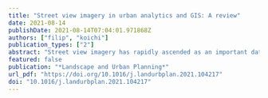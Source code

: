 ```yaml
---
title: "Street view imagery in urban analytics and GIS: A review"
date: 2021-08-14
publishDate: 2021-08-14T07:04:01.971868Z
authors: ["filip", "koichi"]
publication_types: ["2"]
abstract: "Street view imagery has rapidly ascended as an important data source for geospatial data collection and urban analytics, deriving insights and supporting informed decisions. Such surge has been mainly catalysed by the proliferation of large-scale imagery platforms, advances in computer vision and machine learning, and availability of computing resources. We screened more than 600 recent papers to provide a comprehensive systematic review of the state of the art of how street-level imagery is currently used in studies pertaining to the built environment. The main findings are that: (i) street view imagery is now clearly an entrenched component of urban analytics and GIScience; (ii) most of the research relies on data from Google Street View; and (iii) it is used across myriads of domains with numerous applications – ranging from analysing vegetation and transportation to health and socio-economic studies. A notable trend is crowdsourced street view imagery, facilitated by services such as Mapillary and KartaView, in some cases furthering geographical coverage and temporal granularity, at a permissive licence."
featured: false
publication: "*Landscape and Urban Planning*"
url_pdf: "https://doi.org/10.1016/j.landurbplan.2021.104217"
doi: "10.1016/j.landurbplan.2021.104217"
---
```

